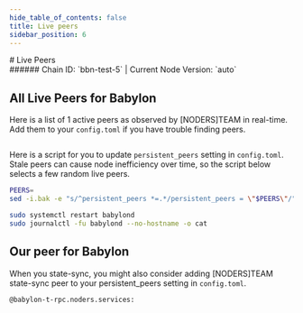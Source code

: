 ```yaml
---
hide_table_of_contents: false
title: Live peers
sidebar_position: 6
---
```


<div class="h1-with-icon icon-babylon">
# Live Peers
</div>
###### Chain ID: `bbn-test-5` | Current Node Version: `auto`

## All Live Peers for Babylon
Here is a list of 1 active peers as observed by [NODERS]TEAM in real-time. Add them to your `config.toml` if you have trouble finding peers.

```bash

```

Here is a script for you to update `persistent_peers` setting in `config.toml`. Stale peers can cause node inefficiency over time, so the script below selects a few random live peers.

```bash
PEERS=
sed -i.bak -e "s/^persistent_peers *=.*/persistent_peers = \"$PEERS\"/" ~/.babylond/config/config.toml

sudo systemctl restart babylond
sudo journalctl -fu babylond --no-hostname -o cat
```

## Our peer for Babylon
When you state-sync, you might also consider adding [NODERS]TEAM state-sync peer to your persistent_peers setting in `config.toml`.

```bash
@babylon-t-rpc.noders.services:
```